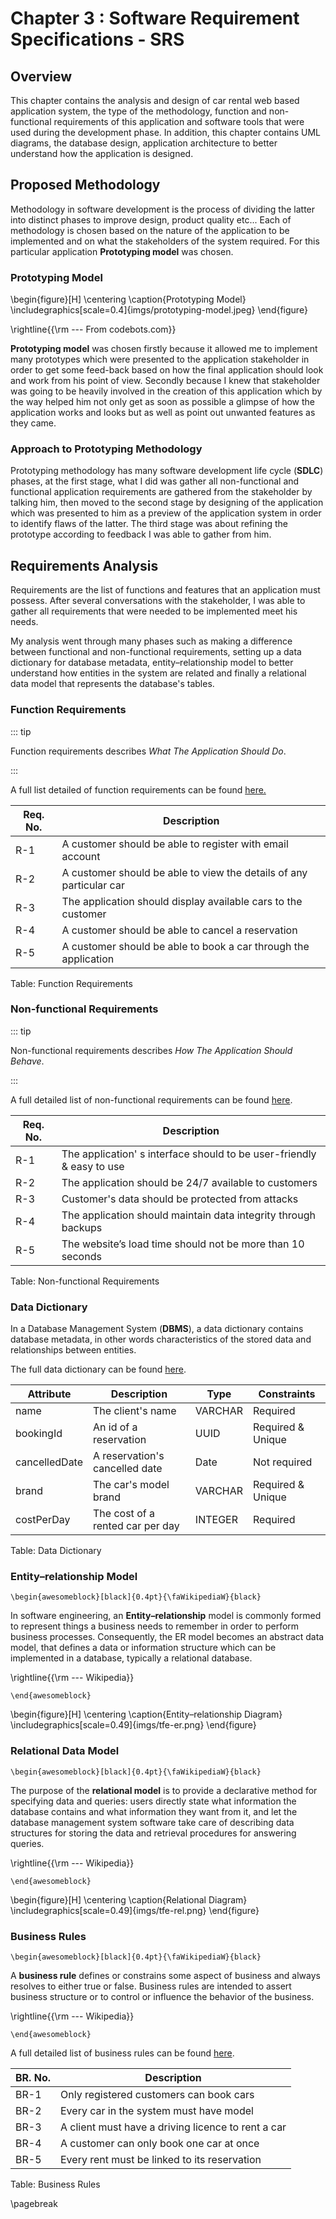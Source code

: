 Chapter 3 : Software Requirement Specifications - SRS
======================================================

## Overview

This chapter contains the analysis and design of car rental web based application system, the type of
the methodology, function and non-functional requirements of this application and 
software tools that were used during the development phase. In addition, this chapter contains UML diagrams, 
the database design, application architecture to better understand how the application is designed.

## Proposed Methodology

Methodology in software development is the process of dividing the latter into distinct phases to improve design, 
product quality etc... Each of methodology is chosen based on the nature of the application to be implemented and on what 
the stakeholders of the system required. For this particular application **Prototyping model** was chosen.

### Prototyping Model 

\begin{figure}[H]
\centering
\caption{Prototyping Model}
\includegraphics[scale=0.4]{imgs/prototyping-model.jpeg}
\end{figure}

\rightline{{\rm --- From codebots.com}}

**Prototyping model** was chosen firstly because it allowed me to implement many prototypes which were presented to the 
application stakeholder in order to get some feed-back based on how the final application should look and work from his point 
of view. Secondly because I knew that stakeholder was going to be heavily involved in the creation of this application which 
by the way helped him not only get as soon as possible a glimpse of how the application works and looks but as well as 
point out unwanted features as they came.

### Approach to Prototyping Methodology

Prototyping methodology has many software development life cycle (**SDLC**) phases, at the first stage,
what I did was gather all non-functional and functional application requirements are gathered from the stakeholder 
by talking him, then moved to the second stage by designing of the application which was presented to him as a preview 
of the application system in order to identify flaws of the latter. The third stage was about refining the 
prototype according to feedback I was able to gather from him. 

## Requirements Analysis

Requirements are the list of functions and features that an application must possess. After several conversations 
with the stakeholder, I was able to gather all requirements that were needed to be implemented meet his needs.

My analysis went through many phases such as making a difference between functional and non-functional requirements, 
setting up a data dictionary for database metadata, entity–relationship model to better understand how entities in 
the system are related and finally a relational data model that represents the database's tables. 

### Function Requirements

::: tip

Function requirements describes _What The Application Should Do_.

:::

A full list detailed of function requirements can be found [here.](https://github.com/danny00747/vms/wiki/Function-Requirements "function requirements")

| Req. No. | Description                                                               |
|----------|---------------------------------------------------------------------------|
| R-1      | A customer should be able to register with email account                  |
| R-2      | A customer should be able to view the details of any particular car       |
| R-3      | The application should display available cars to the customer             | 
| R-4      | A customer should be able to cancel a reservation                         | 
| R-5      | A customer should be able to book a car through the application           | 

Table: Function Requirements

### Non-functional Requirements

::: tip

Non-functional requirements describes _How The Application Should Behave_.

:::

A full detailed list of non-functional requirements can be found [here](https://github.com/danny00747/vms/wiki/Non-Function-Requirements "non-functional requirements").

| Req. No. | Description                                                           | 
|----------|-----------------------------------------------------------------------|
| R-1      | The application' s interface should to be user-friendly & easy to use |
| R-2      | The application should be 24/7 available to customers                 |
| R-3      | Customer's data should be protected from attacks                      | 
| R-4      | The application should maintain data integrity through backups        |     
| R-5      | The website’s load time should not be more than 10 seconds            | 

Table: Non-functional Requirements

### Data Dictionary

In a Database Management System (**DBMS**), a data dictionary contains database metadata, in other words characteristics 
of the stored data and relationships between entities.

The full data dictionary can be found [here](https://github.com/danny00747/vms/wiki/Non-Function-Requirements "non-functional requirements").


| Attribute      | Description                       | Type    | Constraints       |
|----------------|-----------------------------------|---------|-------------------|
| name           | The client's name                 | VARCHAR | Required          |
| bookingId      | An id of a reservation            | UUID    | Required & Unique |  
| cancelledDate  | A reservation's cancelled date    | Date    | Not required      | 
| brand          | The car's model brand             | VARCHAR | Required & Unique | 
| costPerDay     | The cost of a rented car per day  | INTEGER | Required          | 

Table: Data Dictionary

### Entity–relationship Model

```{=latex}
\begin{awesomeblock}[black]{0.4pt}{\faWikipediaW}{black} 
```

In software engineering, an **Entity–relationship** model is commonly formed to represent things a business needs to remember 
in order to perform business processes. Consequently, the ER model becomes an abstract data model, that defines a data or 
information structure which can be implemented in a database, typically a relational database.

\rightline{{\rm --- Wikipedia}}

```{=latex}
\end{awesomeblock}
```

\begin{figure}[H]
\centering
\caption{Entity–relationship Diagram}
\includegraphics[scale=0.49]{imgs/tfe-er.png}
\end{figure}


### Relational Data Model


```{=latex}
\begin{awesomeblock}[black]{0.4pt}{\faWikipediaW}{black} 
```

The purpose of the **relational model** is to provide a declarative method for specifying data and queries: users directly state 
what information the database contains and what information they want from it, and let the database management system software 
take care of describing data structures for storing the data and retrieval procedures for answering queries.

\rightline{{\rm --- Wikipedia}}

```{=latex}
\end{awesomeblock}
```

\begin{figure}[H]
\centering
\caption{Relational Diagram}
\includegraphics[scale=0.49]{imgs/tfe-rel.png}
\end{figure}

### Business Rules

```{=latex}
\begin{awesomeblock}[black]{0.4pt}{\faWikipediaW}{black} 
```

A **business rule** defines or constrains some aspect of business and always resolves to either true or false. 
Business rules are intended to assert business structure or to control or influence the behavior of the business.

\rightline{{\rm --- Wikipedia}}

```{=latex}
\end{awesomeblock}
```

A full detailed list of business rules can be found [here](https://github.com/danny00747/vms/wiki/Non-Function-Requirements "non-functional requirements").

| BR. No. | Description                                         | 
|---------|-----------------------------------------------------|
| BR-1    | Only registered customers can book cars             |
| BR-2    | Every car in the system must have model             |
| BR-3    | A client must have a driving licence to rent a car  | 
| BR-4    | A customer can only book one car at once            |     
| BR-5    | Every rent must be linked to its reservation        | 

Table: Business Rules

\pagebreak